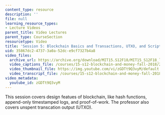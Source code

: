 ```yaml
---
content_type: resource
description: ''
file: null
learning_resource_types:
- Lecture Videos
parent_title: Video Lectures
parent_type: CourseSection
resourcetype: Video
title: 'Session 5: Blockchain Basics and Transactions, UTXO, and Script Code'
uid: 35867dc2-4737-3a0a-52dc-e9cf7327b4a8
video_files:
  archive_url: https://archive.org/download/MIT15.S12F18/MIT15_S12F18_lec05_300k.mp4
  video_captions_file: /courses/15-s12-blockchain-and-money-fall-2018/27bc2fb2946155be99ba1d0bfeab94eb_zGDTt9Q3vyM.vtt
  video_thumbnail_file: https://img.youtube.com/vi/zGDTt9Q3vyM/default.jpg
  video_transcript_file: /courses/15-s12-blockchain-and-money-fall-2018/0a7523ee0c6ebaab89917bcb22e53573_zGDTt9Q3vyM.pdf
video_metadata:
  youtube_id: zGDTt9Q3vyM
---
```


This session covers design featues of blockchain, like hash functions, append-only timestamped logs, and proof-of-work. The professor also covers unspent transcation output (UTXO).